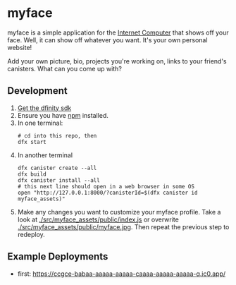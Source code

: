 # myface

myface is a simple application for the [Internet Computer](https://dfinity.org/) that shows off your face. Well, it can show off whatever you want. It's your own personal website!

Add your own picture, bio, projects you're working on, links to your friend's canisters. What can you come up with?

## Development

1. [Get the dfinity sdk](https://sdk.dfinity.org/docs/download.html)
2. Ensure you have [npm](https://www.npmjs.com/get-npm) installed.
2. In one terminal:
    ```
    # cd into this repo, then
    dfx start
    ```
3. In another terminal
    ```
    dfx canister create --all
    dfx build
    dfx canister install --all
    # this next line should open in a web browser in some OS
    open "http://127.0.0.1:8000/?canisterId=$(dfx canister id myface_assets)"
    ```
4. Make any changes you want to customize your myface profile. Take a look at [./src/myface_assets/public/index.js](./src/myface_assets/public/index.js) or overwrite [./src/myface_assets/public/myface.jpg](./src/myface_assets/public/myface.jpg). Then repeat the previous step to redeploy.

## Example Deployments

* first: https://ccgce-babaa-aaaaa-aaaaa-caaaa-aaaaa-aaaaa-q.ic0.app/
